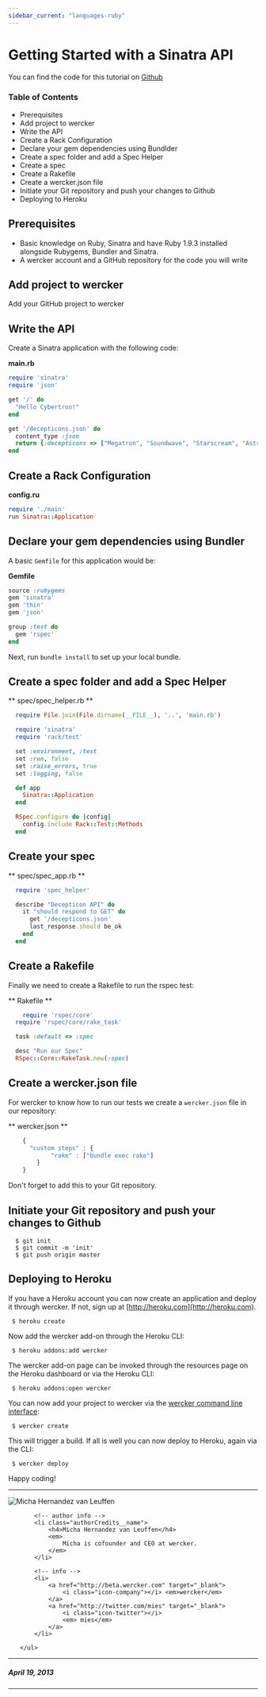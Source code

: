 ```yaml
---
sidebar_current: "languages-ruby"
---
```


# Getting Started with a Sinatra API

You can find the code for this tutorial on [Github](https://github.com/mies/wercker-ruby-api)

### Table of Contents
* Prerequisites
* Add project to wercker
* Write the API
* Create a Rack Configuration
* Declare your gem dependencies using Bundlder
* Create a spec folder and add a Spec Helper
* Create a spec
* Create a Rakefile
* Create a wercker.json file
* Initiate your Git repository and push your changes to Github
* Deploying to Heroku

## Prerequisites
* Basic knowledge on Ruby, Sinatra and have Ruby 1.9.3 installed alongside Rubygems, Bundler and Sinatra.
* A wercker account and a GitHub repository for the code you will write

## Add project to wercker
Add your GitHub project to wercker


## Write the API
Create a Sinatra application with the following code:

**main.rb**

``` ruby
require 'sinatra'
require 'json'

get '/' do
  "Hello Cybertron!"
end

get '/decepticons.json' do
  content_type :json
  return {:decepticons => ["Megatron", "Soundwave", "Starscream", "Astrotrain"]}
end
```

## Create a Rack Configuration

**config.ru**

``` ruby
require './main'
run Sinatra::Application
```

## Declare your gem dependencies using Bundler

A basic `Gemfile` for this application would be:

**Gemfile**

``` ruby
source :rubygems
gem 'sinatra'
gem 'thin'
gem 'json'

group :test do
  gem 'rspec'
end
```

Next, run `bundle install` to set up your local bundle.

## Create a spec folder and add a Spec Helper

** spec/spec_helper.rb **

``` ruby
  require File.join(File.dirname(__FILE__), '..', 'main.rb')

  require 'sinatra'
  require 'rack/test'

  set :environment, :test
  set :run, false
  set :raise_errors, true
  set :logging, false

  def app
    Sinatra::Application
  end

  RSpec.configure do |config|
    config.include Rack::Test::Methods
  end
```

## Create your spec

** spec/spec_app.rb **

``` ruby
  require 'spec_helper'

  describe "Decepticon API" do
    it "should respond to GET" do
      get '/decepticons.json'
      last_response.should be_ok
    end
  end
```

## Create a Rakefile

Finally we need to create a Rakefile to run the rspec test:

** Rakefile **

``` ruby
    require 'rspec/core'
  require 'rspec/core/rake_task'

  task :default => :spec

  desc "Run our Spec"
  RSpec::Core::RakeTask.new(:spec)
```

## Create a wercker.json file

For wercker to know how to run our tests we create a `wercker.json` file
in our repository:

** wercker.json **

``` javascript
    {
      "custom steps" : {
            "rake" : ["bundle exec rake"]
        }
    }
```

Don't forget to add this to your Git repository.

## Initiate your Git repository and push your changes to Github

```
  $ git init
  $ git commit -m 'init'
  $ git push origin master
```

## Deploying to Heroku

If you have a Heroku account you can now create an application and
deploy it through wercker. If not, sign up at
[http://heroku.com](http://heroku.com).

```
 $ heroku create
```

Now add the wercker add-on through the Heroku CLI:

```
 $ heroku addons:add wercker
```

The wercker add-on page can be invoked through the resources page on the
Heroku dashboard or via the Heroku CLI:

```
 $ heroku addons:open wercker
```

You can now add your project to wercker via the [wercker command line
interface](http://devcenter.wercker.com/articles/cli):

```
 $ wercker create
```

This will trigger a build. If all is well you can now deploy to Heroku,
again via the CLI:

```
 $ wercker deploy
```
Happy coding!


-------

<div class="authorCredits">
    <span class="profile-picture">
        <img src="https://secure.gravatar.com/avatar/d4b19718f9748779d7cf18c6303dc17f?d=identicon&s=192" alt="Micha Hernandez van Leuffen"/>
    </span>
    <ul class="authorCredits">

        <!-- author info -->
        <li class="authorCredits__name">
            <h4>Micha Hernandez van Leuffen</h4>
            <em>
                Micha is cofounder and CEO at wercker.
            </em>
        </li>

        <!-- info -->
        <li>
            <a href="http://beta.wercker.com" target="_blank">
                <i class="icon-company"></i> <em>wercker</em>
            </a>
            <a href="http://twitter.com/mies" target="_blank">
                <i class="icon-twitter"></i>
                <em> mies</em>
            </a>
        </li>

    </ul>
</div>

-------
##### April 19, 2013
-------